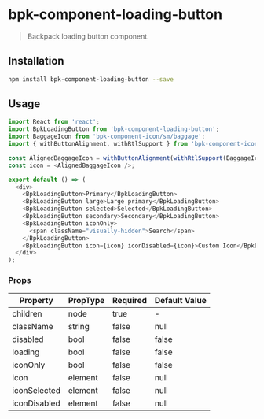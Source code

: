 # bpk-component-loading-button

> Backpack loading button component.

## Installation

```sh
npm install bpk-component-loading-button --save
```

## Usage

```js
import React from 'react';
import BpkLoadingButton from 'bpk-component-loading-button';
import BaggageIcon from 'bpk-component-icon/sm/baggage';
import { withButtonAlignment, withRtlSupport } from 'bpk-component-icon';

const AlignedBaggageIcon = withButtonAlignment(withRtlSupport(BaggageIcon));
const icon = <AlignedBaggageIcon />;

export default () => (
  <div>
    <BpkLoadingButton>Primary</BpkLoadingButton>
    <BpkLoadingButton large>Large primary</BpkLoadingButton>
    <BpkLoadingButton selected>Selected</BpkLoadingButton>
    <BpkLoadingButton secondary>Secondary</BpkLoadingButton>
    <BpkLoadingButton iconOnly>
      <span className="visually-hidden">Search</span>
    </BpkLoadingButton>
    <BpkLoadingButton icon={icon} iconDisabled={icon}>Custom Icon</BpkLoadingButton>
  </div>
);
```

### Props

| Property     | PropType | Required | Default Value |
| ------------ | -------- | -------- | ------------- |
| children     | node     | true     | -             |
| className    | string   | false    | null          |
| disabled     | bool     | false    | false         |
| loading      | bool     | false    | false         |
| iconOnly     | bool     | false    | false         |
| icon         | element  | false    | null          |
| iconSelected | element  | false    | null          |
| iconDisabled | element  | false    | null          |
